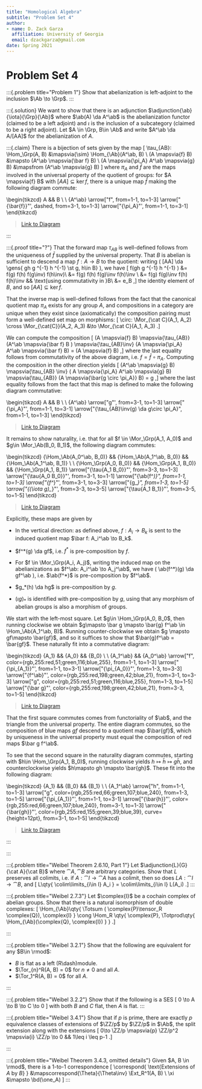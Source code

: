 ```yaml
---
title: "Homological Algebra"
subtitle: "Problem Set 4"
author:
- name: D. Zack Garza
  affiliation: University of Georgia 
  email: dzackgarza@gmail.com 
date: Spring 2021
---
```


# Problem Set 4

:::{.problem title="Problem 1"}
Show that abelianization is left-adjoint to the inclusion $\Ab \to \Grp$.
:::

:::{.solution}
We want to show that there is an adjunction $\adjunction{\ab}{\iota}{\Grp}{\Ab}$ where $\ab(A) \da A^\ab$ is the abelianization functor (claimed to be a left adjoint) and $\iota$ is the inclusion of a subcategory (claimed to be a right adjoint).
Let $A \in \Grp, B\in \Ab$ and write $A^\ab \da A/[AA]$ for the abelianization of $A$. 

:::{.claim}
There is a bijection of sets given by the map
\[
\tau_{AB}: \Hom_\Grp(A, B)
&\mapsvia{\sim} 
\Hom_{\Ab}(A^\ab, B) 
\\
(A \mapsvia{f} B) &\mapsto (A^\ab \mapsvia{\bar f} B) \\
(A \mapsvia{\pi_A} A^\ab \mapsvia{g} B) &\mapsfrom (A^\ab \mapsvia{g} B)
\]
where $\pi_A$ and $\bar f$ are the maps involved in the universal property of the quotient of groups: for $A \mapsvia{f} B$ with $[AA] \subseteq \ker f$, there is a unique map $\bar f$ making the following diagram commute:

\begin{tikzcd}
	A && B \\
	\\
	{A^\ab}
	\arrow["f", from=1-1, to=1-3]
	\arrow["{\bar{f}}"', dashed, from=3-1, to=1-3]
	\arrow["{\pi_A}"', from=1-1, to=3-1]
\end{tikzcd}

> [Link to Diagram](https://q.uiver.app/?q=WzAsMyxbMCwwLCJBIl0sWzAsMiwiQV5cXGFiIl0sWzIsMCwiQiJdLFswLDIsImYiXSxbMSwyLCJcXGJhcntmfSIsMix7InN0eWxlIjp7ImJvZHkiOnsibmFtZSI6ImRhc2hlZCJ9fX1dLFswLDEsIlxccGlfQSIsMl1d)

:::


:::{.proof title="?"}
That the forward map $\tau_{AB}$ is well-defined follows from the uniqueness of $\bar f$ supplied by the universal property. 
That $B$ is abelian is sufficient to descend a map $f:A\to B$ to the quotient: writing \( [AA] \da \gens{ gh g ^{-1} h ^{-1} \st g, h\in B}  \), we have
\[
f(gh g ^{-1} h ^{-1} ) 
&= f(g) f(h) f(g\inv) f(h\inv)\\
&= f(g) f(h) f(g)\inv f(h)\inv \\
&= f(g) f(g)\inv f(h) f(h)\inv && \text{using commutativity in }B\\
&= e_B
,\]
the identity element of $B$, and so $[AA] \subseteq \ker f$.

That the inverse map is well-defined follows from the fact that the canonical quotient map $\pi_A$ exists for any group $A$, and compositions in a category are unique when they exist since (axiomatically) the composition pairing must form a well-defined set map on morphisms:
\[
\circ: \Mor_{\cat C}(A_1, A_2) \cross \Mor_{\cat{C}}(A_2, A_3) &\to \Mor_{\cat C}(A_1, A_3)
.\]

We can compute the composition
\[
(A \mapsvia{f} B) \mapsvia{\tau_{AB}} (A^\ab \mapsvia{\bar f} B ) \mapsvia{\tau_{AB}\inv} (A \mapsvia{\pi_A} A^\ab \mapsvia{\bar f} B) = (A \mapsvia{f} B)
,\]
where the last equality follows from commutativity of the above diagram, i.e. $f = \bar f \circ \pi_A$.
Computing the composition in the other direction yields
\[
(A^\ab \mapsvia{g} B)
\mapsvia{\tau_{AB} \inv} ( A \mapsvia{\pi_A} A^\ab \mapsvia{g} B)
\mapsvia{\tau_{AB}} (A \mapsvia{\bar{g \circ \pi_A}} B)
= g
,\]
where the last equality follows from the fact that this map is defined to make the following diagram commutative:

\begin{tikzcd}
	A && B \\
	\\
	{A^\ab}
	\arrow["g"', from=3-1, to=1-3]
	\arrow["{\pi_A}"', from=1-1, to=3-1]
	\arrow["{\tau_{AB}\inv(g) \da g\circ \pi_A}", from=1-1, to=1-3]
\end{tikzcd}


> [Link to Diagram](https://q.uiver.app/?q=WzAsMyxbMCwwLCJBIl0sWzAsMiwiQV5cXGFiIl0sWzIsMCwiQiJdLFsxLDIsImciLDJdLFswLDEsIlxccGlfQSIsMl0sWzAsMiwiXFx0YXVfe0FCfVxcaW52KGcpIFxcZGEgZ1xcY2lyYyBcXHBpX0EiXV0=)

It remains to show naturality, i.e. that for all $f \in \Mor_\Grp(A_1, A_0)$ and $g\in \Mor_\Ab(B_0, B_1)$, the following diagram commutes:

\begin{tikzcd}
	{\Hom_\Ab(A_0^\ab, B_0)} && {\Hom_\Ab(A_1^\ab, B_0)} && {\Hom_\Ab(A_1^\ab, B_1)} \\
	\\
	{\Hom_\Grp(A_0, B_0)} && {\Hom_\Grp(A_1, B_0)} && {\Hom_\Grp(A_1, B_1)}
	\arrow["{\tau{A_1 B_0}}"', from=3-3, to=1-3]
	\arrow["{\tau{A_0 B_0}}"', from=3-1, to=1-1]
	\arrow["{\ab(f^*)}", from=1-1, to=1-3]
	\arrow["{f^*}"', from=3-1, to=3-3]
	\arrow["{g_*}", from=1-3, to=1-5]
	\arrow["{(\iota g)_*}"', from=3-3, to=3-5]
	\arrow["{\tau{A_1 B_1}}"', from=3-5, to=1-5]
\end{tikzcd}

> [Link to Diagram](https://q.uiver.app/?q=WzAsNixbMCwwLCJcXEhvbV9cXEFiKEFfMF5cXGFiLCBCXzApIl0sWzAsMiwiXFxIb21fXFxHcnAoQV8wLCBCXzApIl0sWzIsMCwiXFxIb21fXFxBYihBXzFeXFxhYiwgQl8wKSJdLFsyLDIsIlxcSG9tX1xcR3JwKEFfMSwgQl8wKSJdLFs0LDAsIlxcSG9tX1xcQWIoQV8xXlxcYWIsIEJfMSkiXSxbNCwyLCJcXEhvbV9cXEdycChBXzEsIEJfMSkiXSxbMywyLCJcXHRhdXtBXzEgQl8wfSIsMl0sWzEsMCwiXFx0YXV7QV8wIEJfMH0iLDJdLFswLDIsIlxcYWIoZl4qKSJdLFsxLDMsImZeKiIsMl0sWzIsNCwiZ18qIl0sWzMsNSwiKFxcaW90YSBnKV8qIiwyXSxbNSw0LCJcXHRhdXtBXzEgQl8xfSIsMl1d)

Explicitly, these maps are given by

- In the vertical direction: as defined above, $f:A_i \to B_k$ is sent to the induced quotient map $\bar f: A_i^\ab \to B_k$.

- $f^*(g) \da gf$, i.e. $f^*$ is pre-composition by $f$.

- For $f \in \Mor_\Grp(A_i, A_j)$, writing the induced map on the abelianizations as $f^\ab: A_i^\ab \to A_j^\ab$, we have \( \ab(f^*)(g) \da gf^\ab \), i.e. $\ab(f^*)$ is pre-composition by $f^\ab$.

- $g_*(h) \da hg$ is pre-composition by $g$.

- $(\iota g)_*$ is identified with pre-composition by $g$, using that any morphism of abelian groups is also a morphism of groups.

We start with the left-most square.
Let $g\in \Hom_\Grp(A_0, B_0$, then running clockwise we obtain $g\mapsto \bar g \mapsto \bar{g} f^\ab \in \Hom_\Ab(A_1^\ab, B)$.
Running counter-clockwise we obtain $g \mapsto gf\mapsto \bar{gf}$, and so it suffices to show that $\bar{g}f^\ab = \bar{gf}$.
These naturally fit into a commutative diagram:

\begin{tikzcd}
	{A_1} && {A_0} && {B_0} \\
	\\
	{A_1^\ab} && {A_0^\ab}
	\arrow["f", color={rgb,255:red,51;green,116;blue,255}, from=1-1, to=1-3]
	\arrow["{\pi_{A_1}}"', from=1-1, to=3-1]
	\arrow["{\pi_{A_0}}"', from=1-3, to=3-3]
	\arrow["{f^\ab}"', color={rgb,255:red,198;green,42;blue,21}, from=3-1, to=3-3]
	\arrow["g", color={rgb,255:red,51;green,116;blue,255}, from=1-3, to=1-5]
	\arrow["{\bar g}"', color={rgb,255:red,198;green,42;blue,21}, from=3-3, to=1-5]
\end{tikzcd}

> [Link to Diagram](https://q.uiver.app/?q=WzAsNSxbMCwwLCJBXzEiXSxbMCwyLCJBXzFeXFxhYiJdLFsyLDAsIkFfMCJdLFsyLDIsIkFfMF5cXGFiIl0sWzQsMCwiQl8wIl0sWzAsMiwiZiIsMCx7ImNvbG91ciI6WzIyMSwxMDAsNjBdfSxbMjIxLDEwMCw2MCwxXV0sWzAsMSwiXFxwaV97QV8xfSIsMl0sWzIsMywiXFxwaV97QV8wfSIsMl0sWzEsMywiZl5cXGFiIiwyLHsiY29sb3VyIjpbNyw4MSw0M119LFs3LDgxLDQzLDFdXSxbMiw0LCJnIiwwLHsiY29sb3VyIjpbMjIxLDEwMCw2MF19LFsyMjEsMTAwLDYwLDFdXSxbMyw0LCJcXGJhciBnIiwyLHsiY29sb3VyIjpbNyw4MSw0M119LFs3LDgxLDQzLDFdXV0=)

That the first square commutes comes from functoriality of $\ab$, and the triangle from the universal property. 
The entire diagram commutes, so the composition of blue maps $gf$ descend to a quotient map $\bar{gf}$, which by uniqueness in the universal property must equal the composition of red maps $\bar g f^\ab$.

To see that the second square in the naturality diagram commutes, starting with $h\in \Hom_\Grp(A_1, B_0)$, running clockwise yields $h \mapsto \bar h \mapsto g\bar{h}$, and counterclockwise yields $h\mapsto gh \mapsto \bar{gh}$.
These fit into the following diagram:

\begin{tikzcd}
	{A_1} && {B_0} && {B_1} \\
	\\
	{A_1^\ab}
	\arrow["h", from=1-1, to=1-3]
	\arrow["g", color={rgb,255:red,66;green,107;blue,240}, from=1-3, to=1-5]
	\arrow["{\pi_{A_1}}"', from=1-1, to=3-1]
	\arrow["{\bar{h}}"', color={rgb,255:red,66;green,107;blue,240}, from=3-1, to=1-3]
	\arrow["{\bar{gh}}"', color={rgb,255:red,155;green,39;blue,39}, curve={height=12pt}, from=3-1, to=1-5]
\end{tikzcd}

> [Link to Diagram](https://q.uiver.app/?q=WzAsNCxbMCwwLCJBXzEiXSxbMCwyLCJBXzFeXFxhYiJdLFsyLDAsIkJfMCJdLFs0LDAsIkJfMSJdLFswLDIsImgiXSxbMiwzLCJnIiwwLHsiY29sb3VyIjpbMjI2LDg1LDYwXX0sWzIyNiw4NSw2MCwxXV0sWzAsMSwiXFxwaV97QV8xfSIsMl0sWzEsMiwiXFxiYXJ7aH0iLDIseyJjb2xvdXIiOlsyMjYsODUsNjBdfSxbMjI2LDg1LDYwLDFdXSxbMSwzLCJcXGJhcntnaH0iLDIseyJjdXJ2ZSI6MiwiY29sb3VyIjpbMCw2MCwzOF19LFswLDYwLDM4LDFdXV0=)


:::


:::


:::{.problem title="Weibel Theorem 2.6.10, Part 1"}
Let $\adjunction{L}{G}{\cat A}{\cat B}$ where $\cat{A}, \cat{B}$ are arbitrary categories.
Show that $L$ preserves all colimits, i.e. if $A: \cat I\to \cat A$ has a colimit, then so does $LA: \cat I \to \cat B$, and
\[
L\qty{ \colim\limits_{i\in I} A_i } = \colim\limits_{i\in I} L(A_i)
.\]
:::

:::{.problem title="Weibel 2.7.3"}
Let $\complex{I}$ be a cochain complex of abelian groups.
Show that there is a natural isomorphism of double complexes:
\[
\Hom_{\Ab}\qty{ \Totsum ( \complex{P}\tensor_R \complex{Q}), \complex{I} }
\cong
\Hom_R \qty{ \complex{P}, \Totprod\qty{ \Hom_{\Ab}(\complex{Q}, \complex{I}) }  } 
.\]

:::

:::{.problem title="Weibel 3.2.1"}
Show that the following are equivalent for any $B\in \rmod$:

- $B$ is flat as a left \(R\dash\)module.
- $\Tor_{n}^R(A, B) = 0$ for $n\neq 0$ and all $A$.
- $\Tor_1^R(A, B) = 0$ for all $A$.

:::

:::{.problem title="Weibel 3.2.2"}
Show that if the following is a SES
\[
0 \to A \to B \to C \to 0
\]
with both $B$ and $C$ flat, then $A$ is flat.
:::

:::{.problem title="Weibel 3.4.1"}
Show that if $p$ is prime, there are exactly $p$ equivalence classes of extensions of $\ZZ/p$ by $\ZZ/p$ in $\Ab$, the split extension along with the extensions 
\[
0\to \ZZ/p \mapsvia{p} \ZZ/p^2 \mapsvia{i} \ZZ/p \to 0 && 1\leq i \leq p-1
.\]


:::

:::{.problem title="Weibel Theorem 3.4.3, omitted details"}
Given $A, B \in \rmod$, there is a 1-to-1 correspondence 
\[
\correspond{
  \text{Extensions of $A$ by $B$}
}
&\mapscorrespond{\Theta}{\Theta\inv}
\Ext_R^1(A, B) \\
\xi &\mapsto \bd(\one_A)
\]
:::



